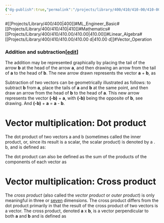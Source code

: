 ```yaml
---
{"dg-publish":true,"permalink":"/projects/library/400/410/410-00/410-00-d/","noteIcon":"0","created":"2024-01-21T17:40:42.523+09:00","updated":"2024-04-10T19:53:42.778+09:00"}
---
```


#[[Projects/Library/400/400\|400]]#ML_Engineer_Basic#[[Projects/Library/400/410/410\|410]]#Mathematics#[[Projects/Library/400/410/410.00/410.00\|410.00]]#Linear_Algebra#[[Projects/Library/400/410/410.00/410.00 d\|410.00 d]]#Vector_Operation

### Addition and subtraction[[edit](https://en.wikipedia.org/w/index.php?title=Euclidean_vector&action=edit&section=14 "Edit section: Addition and subtraction")]

The addition may be represented graphically by placing the tail of the arrow **b** at the head of the arrow **a**, and then drawing an arrow from the tail of **a** to the head of **b**. The new arrow drawn represents the vector **a** + **b**, as 



Subtraction of two vectors can be geometrically illustrated as follows: to subtract **b** from **a**, place the tails of **a** and **b** at the same point, and then draw an arrow from the head of **b** to the head of **a**. This new arrow represents the vector **(-b)** + **a**, with **(-b)** being the opposite of **b**, see drawing. And **(-b)** + **a** = **a** - **b**.




# Vector multiplication: Dot product
The dot product of two vectors a and b (sometimes called the inner product, or, since its result is a scalar, the scalar product) is denoted by a . b, and is defined as:



The dot product can also be defined as the sum of the products of the components of each vector as


# Vector multiplication: Cross product
The _cross product_ (also called the _vector product_ or _outer product_) is only meaningful in three or [seven](https://en.wikipedia.org/wiki/Seven-dimensional_cross_product "Seven-dimensional cross product") dimensions. The cross product differs from the dot product primarily in that the result of the cross product of two vectors is a vector. The cross product, denoted **a** x **b**, is a vector perpendicular to both **a** and **b** and is defined as




